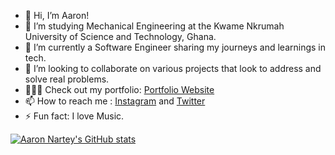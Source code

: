 - 👋 Hi, I’m Aaron!
- 👀 I’m studying Mechanical Engineering at the Kwame Nkrumah University of Science and Technology, Ghana.
- 🌱 I’m currently a Software Engineer sharing my journeys and learnings in tech.
- 💞️ I’m looking to collaborate on various projects that look to address and solve real problems.
- 👨🏾‍💻 Check out my portfolio: [Portfolio Website](https://personal-portfolio-nu-seven-81.vercel.app/)
- 📫 How to reach me : [Instagram](https://www.instagram.com/__victi.mm/) and [Twitter](https://x.com/thetechvictim)
- ⚡ Fun fact: I love Music.


[![Aaron Nartey's GitHub stats](https://github-readme-stats.vercel.app/api?username=apexx9&show_icons=true&theme=radical)](https://github.com/apexx9/github-readme-stats)
<!---
apexx9/apexx9 is a ✨ special ✨ repository because its `README.md` (this file) appears on your GitHub profile.
You can click the Preview link to take a look at your changes.
--->
